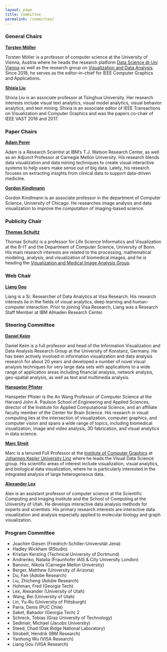```yaml
---
layout: page
title: Committee
permalink: /committee/
---
```


### General Chairs

**[Torsten Möller](https://cs.univie.ac.at/Torsten.Möller)**  
 
 Torsten Möller is a professor of computer science at the University of Vienna, Austria where he heads the research platform [Data Science @ Uni Vienna](http://datascience.univie.ac.at) as well as the research group on [Visualization and Data Analysis](http://vda.cs.univie.ac.at). Since 2018, he serves as the editor-in-chief for IEEE Computer Graphics and Applications.

**[Shixia Liu](http://shixialiu.com/)**
    
Shixia Liu is an associate professor at Tsinghua University. Her research interests include visual text analytics, visual model analytics, visual behavior analytics, and text mining. Shixia is an associate editor of IEEE Transactions on Visualization and Computer Graphics and was the papers co-chair of IEEE VAST 2016 and 2017.


### Paper Chairs

**[Adam Perer](http://perer.org/)**  
    
Adam is a Research Scientist at IBM’s T.J. Watson Research Center, as well as an Adjunct Professor at Carnegie Mellon University. His research blends data visualization and data mining techniques to create visual interactive systems to help users make sense out of big data. Lately, his research focuses on extracting insights from clinical data to support data-driven medicine.


**[Gordon Kindlmann](http://people.cs.uchicago.edu/~glk/)** 

Gordon Kindlmann is an associate professor in the department of Computer Science, University of Chicago. He researches image analysis and data visualization to improve the computation of imaging-based science.

### Publicity Chair

**[Thomas Schultz](http://cg.cs.uni-bonn.de/en/people/prof-dr-thomas-schultz/)** 
    
Thomas Schultz is a professor for Life Science Informatics and Visualization at the B-IT and the Department of Computer Science, University of Bonn. His main research interests are related to the processing, mathematical modeling, analysis, and visualization of biomedical images, and he is heading the [Visualization and Medical Image Analysis Group](http://cg.cs.uni-bonn.de/en/visualization-and-medical-image-analysis-group-prof-thomas-schultz/).


### Web Chair

**[Liang Gou](https://usa.visa.com/about-visa/visa-research/liang-gou.html)**  

Liang is a Sr. Researcher of Data Analytics at Visa Research. His research interests lie in the fields of visual analytics, deep learning and human-computer interaction. Prior to joining Visa Research, Liang was a Research Staff Member at IBM Almaden Research Center.


### Steering Committee

**[Daniel Keim](https://www.vis.uni-konstanz.de/mitglieder/keim/)** 

Daniel Keim is a full professor and head of the Information Visualization and Data Analysis Research Group at the University of Konstanz, Germany. He has been actively involved in information visualization and data analysis research for about 20 years and developed a number of novel visual analysis techniques for very large data sets with applications to a wide range of application areas including financial analysis, network analysis, geo-spatial analysis, as well as text and multimedia analysis. 


**[Hanspeter Pfister](http://www.seas.harvard.edu/directory/pfister)** 

Hanspeter Pfister is the An Wang Professor of Computer Science at the Harvard John A. Paulson School of Engineering and Applied Sciences, director of the Institute for Applied Computational Science, and an affiliate faculty member of the Center for Brain Science. His research in visual computing lies at the intersection of visualization, computer graphics, and computer vision and spans a wide range of topics, including biomedical visualization, image and video analysis, 3D fabrication, and visual analytics in data science. 

**[Marc Streit](http://marc-streit.com/)**

Marc is a tenured Full Professor at the [Institute of Computer Graphics](http://www.cg.jku.at/) at [Johannes Kepler University Linz](http://www.jku.at/) where he leads the Visual Data Science group. His scientific areas of interest include visualization, visual analytics, and biological data visualization, where he is particularly interested in the integrated analysis of large heterogeneous data. 

**[Alexander Lex](http://alexander-lex.net/)** 

Alex is an assistant professor of computer science at the Scientific Computing and Imaging Institute and the School of Computing at the University of Utah. He develops interactive data analysis methods for experts and scientists. His primary research interests are interactive data visualization and analysis especially applied to molecular biology and graph visualization.

### Program Committee 

- Joachim Giesen (Friedrich-Schiller-Universität Jena)
- Hadley Wickham (RStudio)
- Kristian Kersting (Technical University of Dortmund)
- Andrienko, Natalia (Fraunhofer IAIS & City University London) 
- Banovic, Nikola (Carnegie Mellon University)
- Berger, Matthew (University of Arizona) 
- Du, Fan (Adobe Research)
- Liu, Zhicheng	(Adobe Research)
- Hohman, Fred (Georgia Tech)	
- Lex, Alexander (University of Utah) 
- Wang, Bei	(University of Utah) 	
- Lin, Yu-Ru (University of Pittsburgh)	
- Parra, Denis (PUC Chile)
- Saket, Bahador (Georgia Tech)	2
- Schreck, Tobias (Graz University of Technology)	
- Sedlmair, Michael	(Jacobs University)
- Steed, Chad (Oak Ridge National Laboratory)	
- Strobelt, Hendrik	(IBM Research)
- Yanhong Wu (VISA Research)
- Liang Gou (VISA Research)
